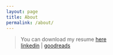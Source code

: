 ```yaml
---
layout: page
title: About
permalink: /about/
---
```


> You can download my resume [here](https://drive.google.com/file/d/1N5Ea73FBVAQFeGxi89mAZsCENvnxT8Ol/view?usp=sharing) <br>
> [linkedin](https://www.linkedin.com/in/jivb/) | [goodreads](https://www.goodreads.com/user/show/6853463-juan)

<!--- [github](https://github.com/juanivazquez) | [blog](https://crumbpickers.blogspot.com/?zx=be4921e2634a6e0d) --->
